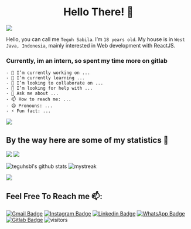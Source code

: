 <h1 align="center"> Hello There! 👋</h1>

<img src="https://user-images.githubusercontent.com/73097560/115834477-dbab4500-a447-11eb-908a-139a6edaec5c.gif">

<!--BIO--> 

Hello, you can call me `Teguh Sabila`. I’m `18 years old`. My house is in `West Java, Indonesia`, mainly interested in Web development with ReactJS.

### Currently, im an intern, so spent my time more on gitlab

``` 
- 🔭 I’m currently working on ...
- 🌱 I’m currently learning ...
- 👯 I’m looking to collaborate on ...
- 🤔 I’m looking for help with ...
- 💬 Ask me about ...
- 📫 How to reach me: ...
- 😄 Pronouns: ...
- ⚡ Fun fact: ...
```

<img src="https://user-images.githubusercontent.com/73097560/115834477-dbab4500-a447-11eb-908a-139a6edaec5c.gif">

## By the way here are some of my statistics 🚀 

![](https://github-profile-summary-cards.vercel.app/api/cards/repos-per-language?username=teguhsbl&theme=github_dark) ![](https://github-profile-summary-cards.vercel.app/api/cards/most-commit-language?username=teguhsbl&theme=github_dark) 

![teguhsbl's github stats](https://github-readme-stats.vercel.app/api?username=teguhsbl&show_icons=true&theme=github_dark) <img src="https://github-readme-streak-stats.herokuapp.com/?user=teguhsbl&theme=tokyonight_duo" alt="mystreak"/> 

<img src="https://user-images.githubusercontent.com/73097560/115834477-dbab4500-a447-11eb-908a-139a6edaec5c.gif">

## Feel Free To Reach me 📫: 

[![Gmail Badge](https://img.shields.io/badge/-teguhsabila4@gmail.com-blue?style=flat-roundedrectangle&logo=Gmail&logoColor=white&link=mailto:teguhsabila4@gmail.com)](mailto:teguhsabila4@gmail.com) 
[![Instagram Badge](https://img.shields.io/badge/-teguhs11_-E4405F?style=flat-roundedrectangle&logo=instagram&logoColor=white&link=https://www.instagram.com/sabilateguh.ig/)](https://www.instagram.com/sabilateguh.ig/) 
[![Linkedin Badge](https://img.shields.io/badge/-teguhsabila-blue?style=flat-roundedrectangle&logo=Linkedin&logoColor=white&link=https://www.linkedin.com/in/teguh-sabila-563430218)](https://www.linkedin.com/in/teguh-sabila-563430218) 
[![WhatsApp Badge](https://img.shields.io/badge/WhatsApp-25D366?style=flat-roundedrectangle&logo=whatsapp&logoColor=white)](https://wa.me/6289530639515) 
[![Gitlab Badge](https://img.shields.io/badge/-teguhsbl-white?style=flat-roundedrectangle&logo=Gitlab&link=https://gitlab.com/teguhsbl/)](https://gitlab.com/teguhsbl) 
![visitors](https://visitor-badge.glitch.me/badge?page_id=teguhsbl) 
